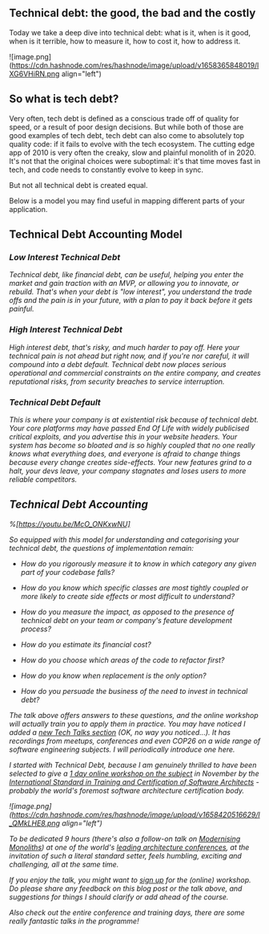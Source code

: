 ## Technical debt: the good, the bad and the costly

Today we take a deep dive into technical debt: what is it, when is it good, when is it terrible, how to measure it, how to cost it, how to address it.

![image.png](https://cdn.hashnode.com/res/hashnode/image/upload/v1658365848019/lXG6VHiRN.png align="left")


<h2>So what is tech debt?</h2>

Very often, tech debt is defined as a conscious trade off of quality for speed, or a result of poor design decisions. But while both of those are good examples of tech debt, tech debt can also come to absolutely top quality code: if it fails to evolve with the tech ecosystem. The cutting edge app of 2010 is very often the creaky, slow and plainful monolith of in 2020. It's not that the original choices were suboptimal: it's that time moves fast in tech, and code needs to constantly evolve to keep in sync. 

But not all technical debt is created equal. 

Below is a model you may find useful in mapping different parts of your application.


<h2>Technical Debt Accounting Model</h2>

<em><h3>Low Interest Technical Debt</h3>

Technical debt, like financial debt, can be useful, helping you enter the market and gain traction with an MVP, or allowing you to innovate, or rebuild. That's when your debt is "low interest", you understand the trade offs and the pain is in your future, with a plan to pay it back before it gets painful.

<em><h3>High Interest Technical Debt</h3>

High interest debt, that's risky, and much harder to pay off. Here your technical pain is not ahead but right now, and if you're nor careful, it will compound into a debt default. Technical debt now places serious operational and commercial constraints on the entire company, and creates reputational risks, from security breaches to service interruption.

<em><h3>Technical Debt Default</h3>

This is where your company is at existential risk because of technical debt. Your core platforms may have passed End Of Life with widely publicised critical exploits, and you advertise this in your website headers. Your system has become so bloated and is so highly coupled that no one really knows what everything does, and everyone is afraid to change things because every change creates side-effects. Your new features grind to a halt, your devs leave, your company stagnates and loses users to more reliable competitors.

<h2>Technical Debt Accounting</h2>

%[https://youtu.be/McO_ONKxwNU]

So equipped with this model for understanding and categorising your technical debt, the questions of implementation remain:

- How do you rigorously measure it to know in which category any given part of your codebase falls? 

- How do you know which specific classes are most tightly coupled or more likely to create side effects or most difficult to understand? 

- How do you measure the impact, as opposed to the presence of technical debt on your team or company's feature development process? 

- How do you estimate its financial cost? 

- How do you choose which areas of the code to refactor first? 

- How do you know when replacement is the only option?

- How do you persuade the business of the need to invest in technical debt?

The talk above offers answers to these questions, and the online workshop will actually train you to apply them in practice.  You may have noticed I added a [new Tech Talks section](https://ismaelvelasco.dev/tech-talks) (OK, no way you noticed...). It has recordings from meetups, conferences and even COP26 on a wide range of software engineering subjects. I will periodically introduce one here. 

I started with Technical Debt, because I am genuinely thrilled to have been selected to give a [1 day online workshop on the subject](https://conferences.isaqb.org/software-architecture-gathering/full-program/#advanced-technical-debt-management-the-good-the-bad-and-the-costly) in November by the [International Standard in Training and Certification of Software Architects]((https://isaqb.org/)) - probably the world's foremost software architecture certification body.  

![image.png](https://cdn.hashnode.com/res/hashnode/image/upload/v1658420516629/l_QMkLHE8.png align="left")

To be dedicated 9 hours (there's also a follow-on talk on [Modernising Monoliths](https://conferences.isaqb.org/full-program/#modernizing-monoliths-principles-patterns-risks-and-roadmaps)) at one of the world's [leading architecture conferences](https://conferences.isaqb.org/software-architecture-gathering/), at the invitation of such a literal standard setter, feels humbling, exciting and challenging, all at the same time.


If you enjoy the talk, you might want to [sign up](https://conferences.isaqb.org/software-architecture-gathering/tickets/) for the (online) workshop. Do please share any feedback on this blog post or the talk above, and suggestions for things I should clarify or add ahead of the course. 

Also check out the entire conference and training days, there are some really fantastic talks in the programme!
